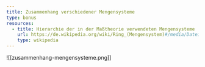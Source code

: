 ```yaml
---
title: Zusammenhang verschiedener Mengensysteme
type: bonus
resources:
  - title: Hierarchie der in der Maßtheorie verwendeten Mengensysteme
    url: https://de.wikipedia.org/wiki/Ring_(Mengensystem)#/media/Datei:LaTeX1_Kopie.png
    type: wikipedia
---
```


![[zusammenhang-mengensysteme.png]]
